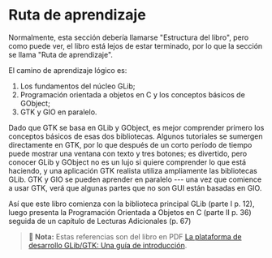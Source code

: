 # Ruta de aprendizaje

Normalmente, esta sección debería llamarse "Estructura del libro", pero como puede ver, el libro está lejos de estar terminado, por lo que la sección se llama "Ruta de aprendizaje".

El camino de aprendizaje lógico es:

1. Los fundamentos del núcleo GLib;
2. Programación orientada a objetos en C y los conceptos básicos de GObject;
3. GTK y GIO en paralelo.

Dado que GTK se basa en GLib y GObject, es mejor comprender primero los conceptos básicos de esas dos bibliotecas. Algunos tutoriales se sumergen directamente en GTK, por lo que después de un corto período de tiempo puede mostrar una ventana con texto y tres botones; es divertido, pero conocer GLib y GObject no es un lujo si quiere comprender lo que está haciendo, y una aplicación GTK realista utiliza ampliamente las bibliotecas GLib. GTK y GIO se pueden aprender en paralelo --- una vez que comience a usar GTK, verá que algunas partes que no son GUI están basadas en GIO.

Así que este libro comienza con la biblioteca principal GLib (parte I p. 12), luego presenta la Programación Orientada a Objetos en C (parte II p. 36) seguida de un capítulo de Lecturas Adicionales (p. 67)

> **📌 Nota:** Estas referencias son del libro en PDF [La plataforma de desarrollo GLib/GTK: Una guía de introducción](https://raw.githubusercontent.com/gersonbdev/glib-gtk-libro/master/latex/glib-gtk-libro.pdf).